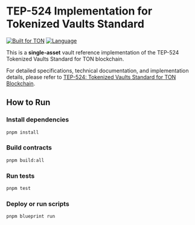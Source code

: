 # TEP-524 Implementation for Tokenized Vaults Standard

[![Built for TON](https://img.shields.io/badge/Built%20for-TON-0088cc?style=flat-square)](https://ton.org)
[![Language](https://img.shields.io/badge/Language-Tolk-green?style=flat-square)](https://docs.ton.org/v3/documentation/smart-contracts/tolk/overview)

This is a **single-asset** vault reference implementation of the TEP-524 Tokenized Vaults Standard for TON blockchain.

For detailed specifications, technical documentation, and implementation details, please refer to [TEP-524: Tokenized Vaults Standard for TON Blockchain](https://github.com/ton-blockchain/TEPs/pull/524).

## How to Run

### Install dependencies

```bash
pnpm install
```

### Build contracts

```bash
pnpm build:all
```

### Run tests

```bash
pnpm test
```

### Deploy or run scripts

```bash
pnpm blueprint run
```
